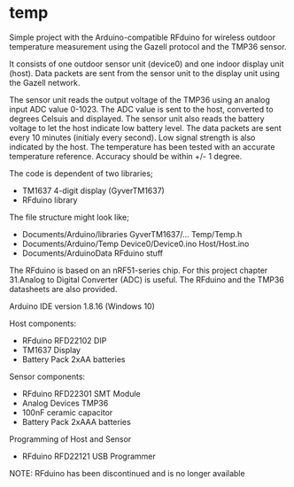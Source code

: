 # temp
Simple project with the Arduino-compatible RFduino for wireless outdoor temperature measurement using the Gazell protocol and the TMP36 sensor.

It consists of one outdoor sensor unit (device0) and one indoor display unit (host). Data packets are sent from the sensor unit to the display unit using the Gazell network.

The sensor unit reads the output voltage of the TMP36 using an analog input ADC value 0-1023. The ADC value is sent to the host, converted to degrees Celsuis and displayed. The sensor unit also reads the battery voltage to let the host indicate low battery level. The data packets are sent every 10 minutes (initialy every second). Low signal strength is also indicated by the host. The temperature has been tested with an accurate temperature reference. Accuracy should be within +/- 1 degree.

The code is dependent of two libraries;
- TM1637 4-digit display (GyverTM1637)
- RFduino library

The file structure might look like;
- Documents/Arduino/libraries
    GyverTM1637/...
    Temp/Temp.h
- Documents/Arduino/Temp
    Device0/Device0.ino
    Host/Host.ino
- Documents/ArduinoData
    RFduino stuff

The RFduino is based on an nRF51-series chip.
For this project chapter 31.Analog to Digital Converter (ADC) is useful.
The RFduino and the TMP36 datasheets are also provided.

Arduino IDE version 1.8.16 (Windows 10)

Host components:
- RFduino RFD22102 DIP
- TM1637 Display
- Battery Pack 2xAA batteries

Sensor components:
- RFduino RFD22301 SMT Module
- Analog Devices TMP36
- 100nF ceramic capacitor
- Battery Pack 2xAAA batteries

Programming of Host and Sensor
- RFduino RFD22121 USB Programmer

NOTE: RFduino has been discontinued and is no longer available 
